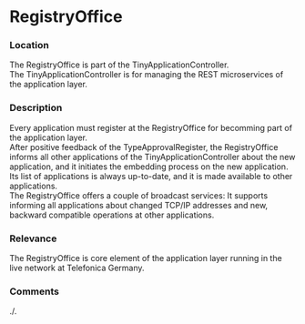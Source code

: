 # RegistryOffice

### Location
The RegistryOffice is part of the TinyApplicationController.  
The TinyApplicationController is for managing the REST microservices of the application layer.  

### Description
Every application must register at the RegistryOffice for becomming part of the application layer.  
After positive feedback of the TypeApprovalRegister, the RegistryOffice informs all other applications of the TinyApplicationController about the new application, and it initiates the embedding process on the new application.  
Its list of applications is always up-to-date, and it is made available to other applications.  
The RegistryOffice offers a couple of broadcast services: It supports informing all applications about changed TCP/IP addresses and new, backward compatible operations at other applications.  

### Relevance
The RegistryOffice is core element of the application layer running in the live network at Telefonica Germany.

### Comments
./.
